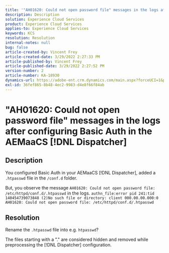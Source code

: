 ```yaml
---
title: '"AH01620: Could not open password file" messages in the logs after configuring Basic Auth in the AEMaaCS [!DNL Dispatcher]'
description: Description
solution: Experience Cloud Services
product: Experience Cloud Services
applies-to: Experience Cloud Services
keywords: KCS
resolution: Resolution
internal-notes: null
bug: false
article-created-by: Vincent Frey
article-created-date: 3/29/2022 2:27:33 PM
article-published-by: Vincent Frey
article-published-date: 3/29/2022 2:27:52 PM
version-number: 2
article-number: KA-18930
dynamics-url: https://adobe-ent.crm.dynamics.com/main.aspx?forceUCI=1&pagetype=entityrecord&etn=knowledgearticle&id=c1bbaa5b-6caf-ec11-9840-0022480bd820
exl-id: 36fef865-8b48-4ec2-9983-d4e8f66f84ab
---
```

# "AH01620: Could not open password file" messages in the logs after configuring Basic Auth in the AEMaaCS [!DNL Dispatcher]

## Description


You configured Basic Auth in your AEMaaCS [!DNL Dispatcher], added a `.htpasswd` file in the `/conf.d` folder.

But, you observe the message `AH01620: Could not open password file: /etc/httpd/conf.d/.htpasswd` in the logs.
`authn_file:error pid 241:tid 140454739073848 (2)No such file or directory: client 000.00.00.000:0 AH01620: Could not open password file: /etc/httpd/conf.d/.htpasswd`

## Resolution


Rename the `.htpasswd` file into e.g. `htpasswd`?

The files starting with a "." are considered hidden and removed while preprocessing the [!DNL Dispatcher] configuration.
